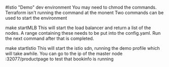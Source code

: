 #Istio "Demo" dev environment
You may need to chmod the commands. Terraform isn't running the command at the monent
Two commands can be used to start the environment

make startMLB
This will start the load balancer and return a list of the nodes. A range containing these needs to be put
into the config.yaml. Run the next command after that is completed.

make startIstio
This will start the istio sdn, running the demo profile which will take awhile. 
You can go to the ip of the master node :32077/productpage to test that bookinfo is running